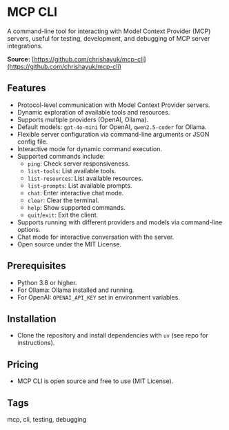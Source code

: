 # MCP CLI

A command-line tool for interacting with Model Context Provider (MCP) servers, useful for testing, development, and debugging of MCP server integrations.

**Source:** [https://github.com/chrishayuk/mcp-cli](https://github.com/chrishayuk/mcp-cli)

## Features
- Protocol-level communication with Model Context Provider servers.
- Dynamic exploration of available tools and resources.
- Supports multiple providers (OpenAI, Ollama).
- Default models: `gpt-4o-mini` for OpenAI, `qwen2.5-coder` for Ollama.
- Flexible server configuration via command-line arguments or JSON config file.
- Interactive mode for dynamic command execution.
- Supported commands include:
  - `ping`: Check server responsiveness.
  - `list-tools`: List available tools.
  - `list-resources`: List available resources.
  - `list-prompts`: List available prompts.
  - `chat`: Enter interactive chat mode.
  - `clear`: Clear the terminal.
  - `help`: Show supported commands.
  - `quit`/`exit`: Exit the client.
- Supports running with different providers and models via command-line options.
- Chat mode for interactive conversation with the server.
- Open source under the MIT License.

## Prerequisites
- Python 3.8 or higher.
- For Ollama: Ollama installed and running.
- For OpenAI: `OPENAI_API_KEY` set in environment variables.

## Installation
- Clone the repository and install dependencies with `uv` (see repo for instructions).

## Pricing
- MCP CLI is open source and free to use (MIT License).

## Tags
mcp, cli, testing, debugging